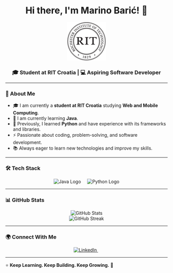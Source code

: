 <h1 align="center">Hi there, I'm Marino Barić! 👋</h1>

<p align="center">
  <a href="https://www.rit.edu/"> <img src="assets/rit-logo.svg" width="120" alt="RIT Logo"> </a>
</p>

<h3 align="center">🎓 Student at RIT Croatia | 💻 Aspiring Software Developer</h3>

---

### 🚀 About Me

- 🎓 I am currently a **student at RIT Croatia** studying **Web and Mobile Computing**.
- 🌱 I am currently learning **Java**.
- 🐍 Previously, I learned **Python** and have experience with its frameworks and libraries.
- ⚡ Passionate about coding, problem-solving, and software development.
- 📚 Always eager to learn new technologies and improve my skills.

---

### 🛠️ Tech Stack

<p align="center">
  <img src="https://cdn.jsdelivr.net/gh/devicons/devicon/icons/java/java-original.svg" width="60" height="60" alt="Java Logo"/>
  &nbsp;&nbsp;&nbsp;
  <img src="https://cdn.jsdelivr.net/gh/devicons/devicon/icons/python/python-original.svg" width="60" height="60" alt="Python Logo"/>
</p>

---

### 📊 GitHub Stats

<p align="center">
  <img src="https://github-readme-stats.vercel.app/api?username=MarinoBaric&show_icons=true&theme=dark" alt="GitHub Stats"/>
  <br/>
  <img src="https://github-readme-streak-stats.herokuapp.com/?user=MarinoBaric&theme=dark" alt="GitHub Streak"/>
</p>

---

### 🌍 Connect With Me

<p align="center">
  <a href="https://www.linkedin.com/in/marino-bari%C4%87-463299331/" target="_blank">
    <img src="https://img.shields.io/badge/LinkedIn-%230077B5.svg?style=for-the-badge&logo=linkedin&logoColor=white" alt="LinkedIn"/>
  </a>
  &nbsp;
  <a href="mailto:mb8561@rit.edu>
    <img src="https://img.shields.io/badge/Email-D14836?style=for-the-badge&logo=gmail&logoColor=white" alt="Email"/>
  </a>
</p>

---

⭐️ **Keep Learning. Keep Building. Keep Growing.** 🚀
